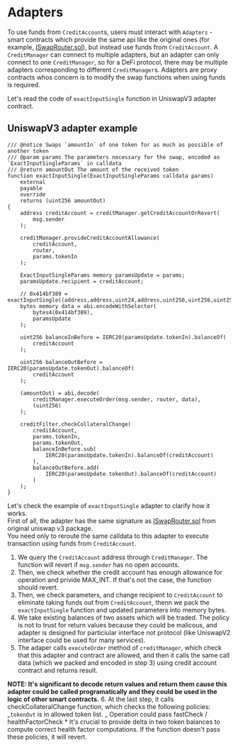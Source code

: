 # Adapters

To use funds from `CreditAccount`s, users must interact with `Adapters` - smart contracts which provide the same api like the original ones (for example, [ISwapRouter.sol](https://docs.uniswap.org/protocol/reference/periphery/interfaces/ISwapRouter)), but instead use funds from `CreditAccount`. A `CreditManager` can connect to multiple adapters, but an adapter can only connect to one `CreditManager`, so for a DeFi protocol, there may be multiple adapters corresponding to different `CreditManager`s. Adapters are proxy contracts whos concern is to modify the swap functions when using funds is required.

Let's read the code of `exactInputSingle` function in UniswapV3 adapter contract.

## UniswapV3 adapter example

```solidity title="contracts/adapters/UniswapV3.sol"
/// @notice Swaps `amountIn` of one token for as much as possible of another token
/// @param params The parameters necessary for the swap, encoded as `ExactInputSingleParams` in calldata
/// @return amountOut The amount of the received token
function exactInputSingle(ExactInputSingleParams calldata params)
    external
    payable
    override
    returns (uint256 amountOut)
{
    address creditAccount = creditManager.getCreditAccountOrRevert(
        msg.sender
    );

    creditManager.provideCreditAccountAllowance(
        creditAccount,
        router,
        params.tokenIn
    );

    ExactInputSingleParams memory paramsUpdate = params;
    paramsUpdate.recipient = creditAccount;

    // 0x414bf389 = exactInputSingle((address,address,uint24,address,uint256,uint256,uint256,uint160))
    bytes memory data = abi.encodeWithSelector(
        bytes4(0x414bf389),
        paramsUpdate
    );

    uint256 balanceInBefore = IERC20(paramsUpdate.tokenIn).balanceOf(
        creditAccount
    );

    uint256 balanceOutBefore = IERC20(paramsUpdate.tokenOut).balanceOf(
        creditAccount
    );

    (amountOut) = abi.decode(
        creditManager.executeOrder(msg.sender, router, data),
        (uint256)
    );

    creditFilter.checkCollateralChange(
        creditAccount,
        params.tokenIn,
        params.tokenOut,
        balanceInBefore.sub(
            IERC20(paramsUpdate.tokenIn).balanceOf(creditAccount)
        ),
        balanceOutBefore.add(
            IERC20(paramsUpdate.tokenOut).balanceOf(creditAccount)
        )
    );
}
```

Let's check the example of `exactInputSingle` adapter to clarify how it works.  
First of all, the adapter has the same signature as [ISwapRouter.sol](https://docs.uniswap.org/protocol/reference/periphery/interfaces/ISwapRouter) from original uniswap v3 package.  
You need only to reroute the same calldata to this adapter to execute transaction using funds from `CreditAccount`.

1. We query the `CreditAccount` address through `CreditManager`. The function will revert if `msg.sender` has no open accounts.
2. Then, we check whether the credit account has enough allowance for operation and privide MAX_INT. If that's not the case, the function should revert.
3. Then, we check parameters, and change recipient to `CreditAccount` to eliminate taking funds out from `CreditAccount`, thenn we pack the `exactInputSingle` function and updated parameters into memory bytes.
4. We take existing balances of two assets which will be traded. The policy is not to trust for return values because they could be malicous, and adapter is designed for particiular interface not protocol (like UniswapV2 interface could be used for many services).
5. The adaper calls `executeOrder` method of `creditManager`, which check that this adapter and contract are allowed, and then it calls the same call data (which we packed and encoded in step 3) using credit account contract and returns result.

**NOTE: It's significant to decode return values and return them cause this adapter could be called programatically and they could be used in the logic of other smart contracts.** 6. At the last step, it calls checkCollateralChange function, which checks the following policies:
_`tokenOut` is in allowed token list.
_ Operation could pass fastCheck / healthFactorCheck \* It's crucial to provide delta in two token balances to compute correct health factor computations. If the function doesn't pass these policies, it will revert.
